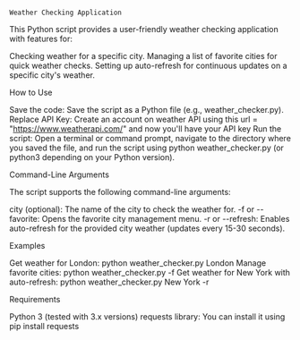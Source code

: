                                                                                           Weather Checking Application


This Python script provides a user-friendly weather checking application with features for:

Checking weather for a specific city.
Managing a list of favorite cities for quick weather checks.
Setting up auto-refresh for continuous updates on a specific city's weather.

How to Use

Save the code: Save the script as a Python file (e.g., weather_checker.py).
Replace API Key: Create an account on weather API using this url = "https://www.weatherapi.com/" and now you'll have your API key
Run the script: Open a terminal or command prompt, navigate to the directory where you saved the file, and run the script using python weather_checker.py (or python3 depending on your Python version).

Command-Line Arguments

The script supports the following command-line arguments:

city (optional): The name of the city to check the weather for.
-f or --favorite: Opens the favorite city management menu.
-r or --refresh: Enables auto-refresh for the provided city weather (updates every 15-30 seconds).

Examples

Get weather for London: python weather_checker.py London
Manage favorite cities: python weather_checker.py -f
Get weather for New York with auto-refresh: python weather_checker.py New York -r

Requirements

Python 3 (tested with 3.x versions)
requests library: You can install it using pip install requests
